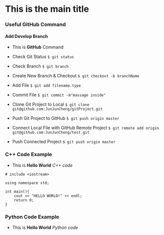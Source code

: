 # This is the main title

### Useful GitHub Command

#### Add Develop Branch

- This is **GitHub** Command

- Check Git Status
`$ git status`

- Check Branch
`$ git branch`

- Create New Branch & Checkout
`$ git checkout -b branchName`

- Add File
`$ git add filename.type`

- Commit File
`$ git commit -m"massage inside"`

- Clone Git Project to Local
`$ git clone git@github.com:JunJunCheng/gitProject.git`


- Push Git Project to GitHub
`$ git push origin master`

- Connect Local File with GitHub Remote Project
`$ git remote add origin git@github.com:JunJunCheng/test.git`

- Push Connected Project
`$ git push origin master`

### C++ Code Example

- This is **Hello World** *C++ code*

```
# include <iostream>

using namespace std;

int main(){
	cout << "HELLO WORLD!" << endl;
	return 0;
}
```

### Python Code Example

- This is **Hello World** *Python code*
